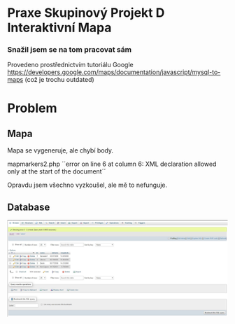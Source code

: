 
# Praxe Skupinový Projekt D Interaktivní Mapa 
### Snažil jsem se na tom pracovat sám

Provedeno prostřednictvím tutoriálu Google https://developers.google.com/maps/documentation/javascript/mysql-to-maps (což je trochu outdated)

# Problem

## Mapa
Mapa se vygeneruje, ale chybí body.

mapmarkers2.php ´´error on line 6 at column 6: XML declaration allowed only at the start of the document´´ <br>

Opravdu jsem všechno vyzkoušel, ale mě to nefunguje.

## Database

![](database.JPG)
